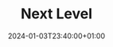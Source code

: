 ---
weight: 999
title: "Next Level"
description: ""
icon: "article"
date: "2024-01-03T23:40:00+01:00"
lastmod: "2024-01-03T23:40:00+01:00"
draft: false
toc: true
---